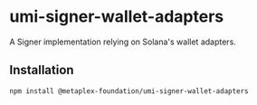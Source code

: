 # umi-signer-wallet-adapters

A Signer implementation relying on Solana's wallet adapters.

## Installation

```sh
npm install @metaplex-foundation/umi-signer-wallet-adapters
```
